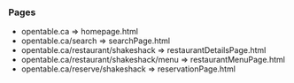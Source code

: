 ### Pages
- opentable.ca => homepage.html
- opentable.ca/search => searchPage.html
- opentable.ca/restaurant/shakeshack => restaurantDetailsPage.html
- opentable.ca/restaurant/shakeshack/menu => restaurantMenuPage.html
- opentable.ca/reserve/shakeshack => reservationPage.html
